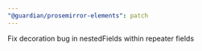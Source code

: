 ```yaml
---
"@guardian/prosemirror-elements": patch
---
```


Fix decoration bug in nestedFields within repeater fields
